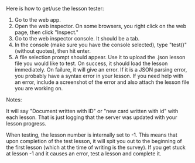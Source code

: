 Here is how to get/use the lesson tester:

1. Go to the web app.  
2. Open the web inspector. On some browsers, you right click on the web page, then click "Inspect."  
3. Go to the web inspector console. It should be a tab.  
4. In the console (make sure you have the console selected), type "test()" (without quotes), then hit enter.  
5. A file selection prompt should appear. Use it to upload the .json lesson file you would like to test. On success, it should load the lesson immediately. On failure, it will give an error. If it is a JSON parsing error, you probably have a syntax error in your lesson. If you need help with an error, include a screenshot of the error and also attach the lesson file you are working on.

Notes:

It will say "Document written with ID" or "new card written with id" with each lesson. That is just logging that the server was updated with your lesson progress.

When testing, the lesson number is internally set to \-1. This means that upon completion of the test lesson, it will spit you out to the beginning of the first lesson (which at the time of writing is the survey). If you get stuck at lesson \-1 and it causes an error, test a lesson and complete it.